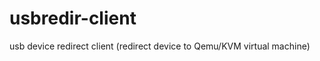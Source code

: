 usbredir-client
===============

usb device redirect client (redirect device to Qemu/KVM virtual machine)
